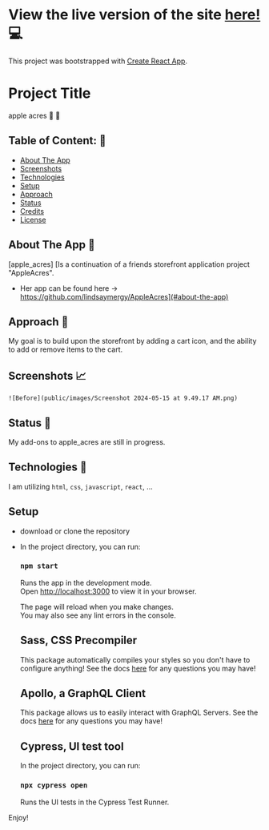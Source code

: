 # View the live version of the site [here!](https://lindsaymergy.github.io/apple_acres/) :computer:

This project was bootstrapped with [Create React App](https://github.com/facebook/create-react-app).

# Project Title
apple acres :apple: :green_apple:


## Table of Content: :open_book:

- [About The App](#about-the-app)
- [Screenshots](#screenshots)
- [Technologies](#technologies)
- [Setup](#setup)
- [Approach](#approach)
- [Status](#status)
- [Credits](#credits)
- [License](#license)


## About The App :newspaper:
[apple_acres] [Is a continuation of a friends storefront application project "AppleAcres".
- Her app can be found here -> https://github.com/lindsaymergy/AppleAcres](#about-the-app)


## Approach :memo:

My goal is to build upon the storefront by adding a cart icon, and the ability to add or remove items to the cart.


## Screenshots :chart_with_upwards_trend:
`![Before](public/images/Screenshot 2024-05-15 at 9.49.17 AM.png)`


## Status :wrench:
My add-ons to apple_acres are still in progress.


## Technologies :toolbox:
I am utilizing `html`, `css`, `javascript`, `react`, ...


## Setup
- download or clone the repository
- In the project directory, you can run:
  ### `npm start`
  Runs the app in the development mode.\
  Open [http://localhost:3000](http://localhost:3000) to view it in your browser.

  The page will reload when you make changes.\
  You may also see any lint errors in the console.

  ## Sass, CSS Precompiler
  This package automatically compiles your styles so you don't have to configure anything!
  See the docs [here](https://www.npmjs.com/package/sass) for any questions you may have!

  ## Apollo, a GraphQL Client
  This package allows us to easily interact with GraphQL Servers.
  See the docs [here](https://www.apollographql.com/docs/react) for any questions you may have!

  ## Cypress, UI test tool
  In the project directory, you can run: 

    ### `npx cypress open`
    Runs the UI tests in the Cypress Test Runner.


Enjoy! 



